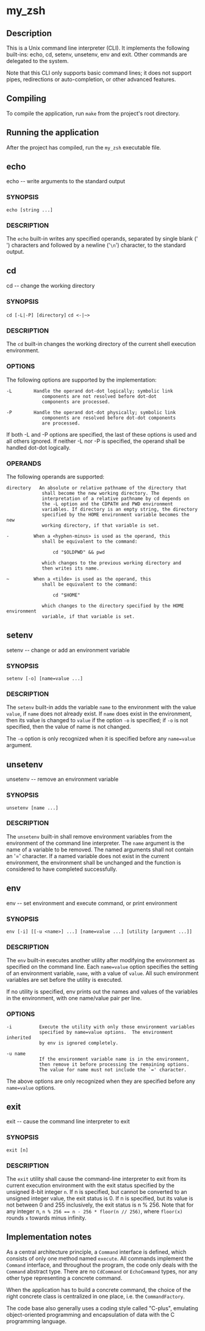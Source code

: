 # my_zsh

## Description

This is a Unix command line interpreter (CLI). It implements the following built-ins: echo, cd, setenv, unsetenv, env and exit. Other commands are delegated to the system.

Note that this CLI only supports basic command lines; it does not support pipes, redirections or auto-completion, or other advanced features.

## Compiling

To compile the application, run `make` from the project's root directory.

## Running the application

After the project has compiled, run the `my_zsh` executable file.

## echo

echo -- write arguments to the standard output

### SYNOPSIS

`echo [string ...]`

### DESCRIPTION

The `echo` built-in writes any specified operands, separated by single blank ('` `') characters and followed by a  newline ('`\n`') character, to the standard output.

## cd

cd -- change the working directory

### SYNOPSIS

`cd [-L|-P] [directory]`
`cd <-|~>`

### DESCRIPTION

The `cd` built-in changes the working directory of the current shell execution environment.

### OPTIONS

The following options are supported by the implementation:

    -L        Handle the operand dot-dot logically; symbolic link
                 components are not resolved before dot-dot
                 components are processed.

    -P        Handle the operand dot-dot physically; symbolic link
                 components are resolved before dot-dot components
                 are processed.

If both -L and -P options are specified, the last of these options is used and all others ignored. If neither -L nor -P is specified, the operand shall be handled dot-dot logically.

### OPERANDS

The following operands are supported:

    directory   An absolute or relative pathname of the directory that
                 shall become the new working directory. The
                 interpretation of a relative pathname by cd depends on
                 the -L option and the CDPATH and PWD environment
                 variables. If directory is an empty string, the directory
                 specified by the HOME environment variable becomes the new
                 working directory, if that variable is set.

    -         When a <hyphen-minus> is used as the operand, this
                 shall be equivalent to the command:

                     cd "$OLDPWD" && pwd

                 which changes to the previous working directory and
                 then writes its name.

    ~         When a <tilde> is used as the operand, this
                 shall be equivalent to the command:

                     cd "$HOME"

                 which changes to the directory specified by the HOME environment
                 variable, if that variable is set.

## setenv

setenv -- change or add an environment variable

### SYNOPSIS

`setenv [-o] [name=value ...]` 

### DESCRIPTION

The `setenv` built-in adds the variable `name` to the environment with the value `value`, if `name` does not already exist.  If `name` does exist in the environment, then its value is changed to `value` if the option `-o` is specified; if `-o` is not specified, then the value of name is not changed.

The `-o` option is only recognized when it is specified before any `name=value` argument.

## unsetenv

unsetenv -- remove an environment variable

### SYNOPSIS

`unsetenv [name ...]`

### DESCRIPTION

The `unsetenv` built-in shall remove environment variables from the environment of the command line interpreter. The `name` argument is the name of a variable to be removed. The named arguments shall not contain an '=' character. If a named variable does not exist in the current environment, the environment shall be unchanged and the function is considered to have completed successfully.

## env

env -- set environment and execute command, or print environment

### SYNOPSIS

`env [-i] [[-u <name>] ...] [name=value ...] [utility [argument ...]]`

### DESCRIPTION

The `env` built-in executes another utility after modifying the environment as specified on the command line.  Each `name=value` option specifies the setting of an environment variable, `name`, with a value of `value`.  All such environment variables are set before the utility is executed.

If no utility is specified, env prints out the names and values of the variables in the environment, with one name/value pair per line.

### OPTIONS

    -i          Execute the utility with only those environment variables
                specified by name=value options.  The environment inherited
                by env is ignored completely.

    -u name
                If the environment variable name is in the environment,
                then remove it before processing the remaining options. 
                The value for name must not include the `=' character.

The above options are only recognized when they are specified before any `name=value` options.

## exit

exit -- cause the command line interpreter to exit

### SYNOPSIS

`exit [n]`

### DESCRIPTION

The `exit` utility shall cause the command-line interpreter to exit from its current execution environment with the exit status specified by the unsigned 8-bit integer `n`. If n is specified, but cannot be converted to an unsigned integer value, the exit status is 0. If n is specified, but its value is not between 0 and 255 inclusively, the exit status is n % 256. Note that for any integer n, `n % 256 == n - 256 * floor(n // 256)`, where `floor(x)` rounds `x` towards minus infinity.

## Implementation notes

As a central architecture principle, a `Command` interface is defined, which consists of only one method named `execute`. All commands implement the `Command` interface, and throughout the program, the code only deals with the `Command` abstract type. There are no `CdCommand` or `EchoCommand` types, nor any other type representing a concrete command.

When the application has to build a concrete command, the choice of the right concrete class is centralized in one place, i.e. the `CommandFactory`.

The code base also generally uses a coding style called "C-plus", emulating object-oriented programming and encapsulation of data with the C programming language.
